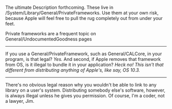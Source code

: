 The ultimate     Description forthcoming. These live in /System/Library/General/PrivateFrameworks. Use them at your own risk, because Apple will feel free to pull the rug completely out from under your feet.

Private frameworks are a frequent topic on General/UndocumentedGoodness pages

----

If you use a General/PrivateFramework, such as General/CALCore, in your program, is that legal?  *Yes.* And second, if Apple removes that framework from OS, is it illegal to bundle it in your application? *Heck no! This isn't that different from distributing anything of Apple's, like say, OS 10.3.*

----

There's no obvious legal reason why you wouldn't be able to link to any library on a user's system. Distributing somebody else's software, however, is always illegal unless he gives you permission. Of course, I'm a coder, not a lawyer, Jim.